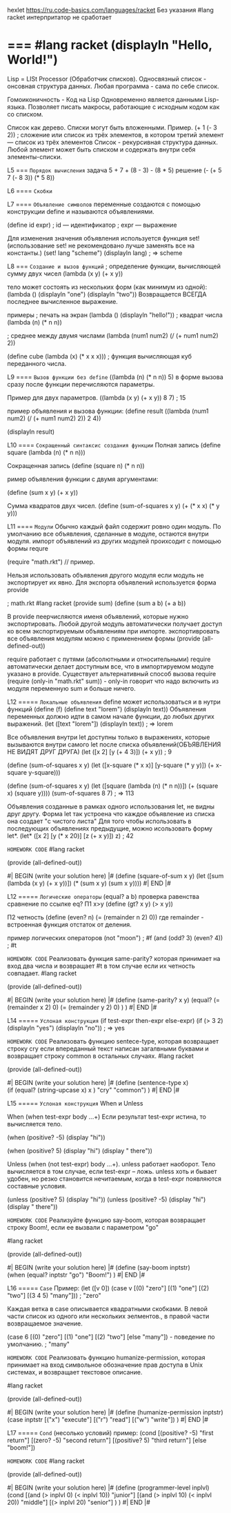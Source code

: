 hexlet https://ru.code-basics.com/languages/racket
Без указания #lang racket интерпритатор не сработает


===
#lang racket
(displayln "Hello, World!") 
===

Lisp = LISt Processor (Обработчик списков). Односвязный список - онсовная структура данных.
Любая программа - сама по себе список.

Гомоиконичность - Код на Lisp Одновременно является данными Lisp-языка. Позволяет писать макросы, работающие с исходным кодом как со списком.

Список как дерево.
Списки могут быть вложенными.
Пример. (+ 1 (- 3 2)) ; сложение или список из трёх элементов, в котором третий элемент — список из трёх элементов
Список - рекурсивная структура данных. Любой элемент может быть списком и содержать внутри себя элементы-списки.

L5 ===
`Порядок вычисления`
задача 5 + 7 + (8 - 3) - (8 * 5)
решение (- (+ 5 7 (- 8 3)) (* 5 8))

L6 ====
`Скобки`


L7 ====
`Объявление символов`
переменные создаются с помощью конструкции define и называются объявлениями.

(define id expr)
; id — идентификатор
; expr — выражение

Для изменения значения объявления используется функция set! (использование set! не рекомендовано
лучше заменять все на константы.)
(set! lang "scheme")
(displayln lang) ; => scheme

L8 === 
`Создание и вызов функций`
; определение функции, вычисляющей сумму двух чисел
(lambda (x y) (+ x y))

тело может состоять из нескольких форм (как минимум из одной):
(lambda ()
  (displayln "one")
  (displayln "two"))
  Возвращается ВСЕГДА последнее вычисленное выражение.

примеры
; печать на экран
(lambda () (displayln "hello!"))
; квадрат числа
(lambda (n) (* n n))

; среднее между двумя числами
(lambda (num1 num2) (/ (+ num1 num2) 2))

(define cube (lambda (x) (* x x x))) ; функция вычисляющая куб переданного числа.

L9 ====
`Вызов функции без define`
((lambda (n) (* n n)) 5)
в форме вызова сразу после функции перечисляются параметры.

Пример для двух параметров.
((lambda (x y) (+ x y))
 8 7) ; 15

пример объявления и вызова функции:
 (define result
  ((lambda (num1 num2) (/ (+ num1 num2) 2))
   2 4))

(displayln result)

L10 ====
`Сокращенный синтаксис создания функции`
Полная запись
(define square (lambda (n) (* n n)))

Сокращенная запись
(define (square n) (* n n))

ример объявления функции с двумя аргументами:

(define (sum x y) (+ x y))

Сумма квадратов двух чисел.
(define (sum-of-squares x y) (+ (* x x) (* y y)))

L11 ====
`Модули`
Обычно каждый файл содержит ровно один модуль.
По умолчанию все объявления, сделанные в модуле, остаются внутри модуля.
импорт объявлений из других модулей проихсодит с помощью формы requre

(require "math.rkt") // пример.

Нельзя использовать объявления другого модуля если модуль не экспортирует их явно. Для экспорта объявлений используется форма provide

; math.rkt
#lang racket
(provide sum)
(define (sum a b) (+ a b))

В provide пеерчисляются именя объявлений, которые нужно экспортировать. Любой другой модуль автоматически получает доступ ко всем экспортируемым объявлениям при импорте.
экспортивровать все объявления модулям можно с применением формы (provide (all-defined-out))

require работает с путями (абсолютными и относительными)
require автоматически делает доступным все, что в импортируемом модуле указано в provide.
Существует альтернативный способ вызова require
(require (only-in "math.rkt" sum)) - only-in говорит что надо включить из модуля переменную sum и больше ничего.

L12 =====
`Локальные объявления`
define может использоваться и в нутри функций 
(define (f)
  (define text "lorem")
  (displayln text))
Объявления переменных должно идти в самом начале функции, до любых других выражений.
(let ([text "lorem"]) (displayln text)) ; => lorem

Все объявления внутри let доступны только в выражениях, которые вызываются внутри самого let после списка объявлений(ОБЪЯВЛЕНИЯ НЕ ВИДЯТ ДРУГ ДРУГА)
(let ([x 2]
      [y (+ 4 3)])
  (+ x y)) ; 9

(define (sum-of-squares x y)
  (let ([x-square (* x x)]
        [y-square (* y y)])
    (+ x-square y-square)))

(define (sum-of-squares x y)
  (let ([square (lambda (n) (* n n))])
    (+ (square x) (square y))))
(sum-of-squares 8 7) ; => 113

Объявления созданные в рамках одного использования let, не видны друг другу. Форма let так устроена что каждое объявление из списка она создает "с чистого листа"
Для того чтобы использовать в последующих объявлениях предыдущие, можно исользовать форму let*.
(let* ([x 2]
       [y (* x 20)]
       [z (+ x y)])
  z)                ; 42

  `HOMEWORK CODE`
#lang racket

(provide (all-defined-out))

#| BEGIN (write your solution here) |#
(define (square-of-sum x y)
  (let ([sum (lambda (x y) (+ x y))])
   (* (sum x y) (sum x y))))
#| END |#

L12 =====
`Логические операторы`
(equal? a b) проверка равенства сравнение по ссылке eq?
П1 х>y
(define (gt? x y) (> x y))

П2  четность
(define (even? n) (= (remainder n 2) 0)) где remainder - встроенная функция отстаток от деления.

пример логических операторов
(not "moon") ; #f
(and (odd? 3) (even? 4)) ; #t

`HOMEWORK CODE`
Реализовать функция same-parity? которая принимает на вход два числа и возвращает #t в том случае если их четность совпадает.
#lang racket

(provide (all-defined-out))

#| BEGIN (write your solution here) |#
(define (same-parity? x y) 
  (equal? 
    (= (remainder x 2) 0)
    (= (remainder y 2) 0)
    )
   )
#| END |#


L14 =====
`Услоная конструкция`
(if test-expr then-expr else-expr)
(if (> 3 2) (displayln "yes") (displayln "no")) ; => yes

`HOMEWORK CODE`
Реализовать функцию sentece-type, которая возвращает строку cry если впереданный текст написан загалвными буквами и возвращает строку common в остальных случаях.
#lang racket

(provide (all-defined-out))

#| BEGIN (write your solution here) |#
(define (sentence-type x)  
        (if (equal? (string-upcase x) x ) "cry" "common")
        )
#| END |#

L15 =====
`Услоная конструкция`
When и Unless

When
(when test-expr body ...+) Если результат test-expr истина, то вычисляется тело.

(when (positive? -5)
  (display "hi"))

(when (positive? 5)
  (display "hi")
  (display " there"))

Unless
(when (not test-expr) body ...+). unless работает наоборот. Тело вычисляется в том случае, если test-expr – ложь. unless хоть и бывает удобен, но резко становится нечитаемым, когда в test-expr появляются составные условия.

(unless (positive? 5)
  (display "hi"))
(unless (positive? -5)
  (display "hi")
  (display " there"))


`HOMEWORK CODE`
Реализуйте функцию say-boom, которая возвращает строку Boom!, если ее вызвали с параметром "go"

#lang racket

(provide (all-defined-out))

#| BEGIN (write your solution here) |#
(define (say-boom inptstr)  
        (when (equal? inptstr "go")
          "Boom!")
        )
#| END |#

L16 =====
`Case`
Пример:
(let ([v 0])
  (case v
    [(0) "zero"]
    [(1) "one"]
    [(2) "two"]
    [(3 4 5) "many"]))
; "zero"

Каждая ветка в case описывается квадратными скобками. В левой части список из одного или нескольких эелментов., в правой части возвращаемое значение.

(case 6
  [(0) "zero"]
  [(1) "one"]
  [(2) "two"]
  [else "many"])  - поведение по умолчанию.
; "many"


`HOMEWORK CODE`
Реализовать функцию humanize-permission, которая принимает на вход символьное обозначение прав доступа в Unix системах, и возвращает текстовое описание.

#lang racket

(provide (all-defined-out))

#| BEGIN (write your solution here) |#
(define (humanize-permission inptstr)
        (case inptstr
          [("x") "execute"]
          [("r") "read"]
          [("w") "write"])
)
#| END |#

L17 =====
`Cond` (несолько условий)
пример:
(cond
  [(positive? -5) "first return"]
  [(zero? -5) "second return"]
  [(positive? 5) "third return"]
  [else "boom!"])

`HOMEWORK CODE`
#lang racket

(provide (all-defined-out))

#| BEGIN (write your solution here) |#
(define (programmer-level inplvl)
  (cond
  [(and (> inplvl 0) (< inplvl 10)) "junior"]
  [(and (> inplvl 10) (< inplvl 20)) "middle"]
  [(> inplvl 20) "senior"] 
  )
)
#| END |#





